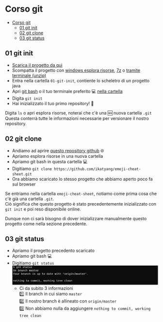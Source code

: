 # Corso git

<!-- TOC -->
* [Corso git](#corso-git)
  * [01 git init](#01-git-init)
  * [02 git clone](#02-git-clone)
  * [03 git status](#03-git-status)
<!-- TOC -->

## 01 git init

* [Scarica il progetto da qui](01-git-init/01-git-init.zip)
* Scompatta il progetto con [windows esplora risorse](https://support.microsoft.com/it-it/windows/comprimere-e-decomprimere-file-f6dde0a7-0fec-8294-e1d3-703ed85e7ebc), [7z](https://www.7-zip.org/download.html) o [tramite terminale (unzip)](https://linux.die.net/man/1/unzip) 
* Entra nella cartella `01-git-init`, contiente lo scheletro di un progetto java
* Apri [git bash](https://gitforwindows.org/) o il tuo terminale preferito :computer: [nella cartella](https://www.toolsqa.com/git/common-directory-commands-on-git-bash/#:~:text=Open%20Git%20Bash%20directly%20in%20the%20folder&text=For%20this%2C%20go%20to%20the,%3D%3E%20Open%20Git%20Bash%20here.)
* Digita `git init`
* Hai inizializzato il tuo primo repository! :partying_face:

Digita `ls` o apri esplora risorse, noterai che c'è una :new: nuova cartella `.git`   
Questa conterrà tutte le informazioni necessarie per versionare il nostro repository.


## 02 git clone

* Andiamo ad aprire [questo repository github](https://github.com/ikatyang/emoji-cheat-sheet.git) :globe_with_meridians:
* Apriamo esplora risorse in una nuova cartella
* Apriamo git bash in questa cartella :computer:
* Digitiamo `git clone https://github.com/ikatyang/emoji-cheat-sheet.git`
* Ora abbiamo scaricato lo stesso progetto che abbiamo aperto poco fa sul browser

Se entriamo nella cartella `emoji-cheat-sheet`, notiamo come prima cosa che c'è già una cartella `.git`.   
Ciò significa che questo progetto è stato precedentemente inizializzato con `git init` e poi reso disponibile online.   

Dunque non ci sarà bisogno di dover inizializzare manualmente questo progetto come nella sezione precedente.

## 03 git status

* Apriamo il progetto precedento scaricato
* Apriamo git bash :computer:
* Digitiamo `git status`
![imgages/img.png](images/git-status.png)
  * Ci da subito 3 informazioni   
  :one: Il branch in cui siamo `master`    
  :two: Il nostro branch è allineato con `origin/master`    
  :three: Non abbiamo nulla da aggiungere `nothing to commit, working tree clean`    


